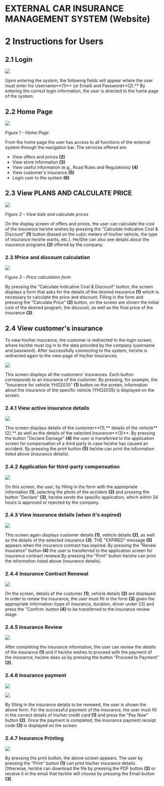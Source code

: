 # EXTERNAL CAR INSURANCE MANAGEMENT SYSTEM (Website)

# 2 Instructions for Users

## 2.1 Login

![](https://drive.google.com/file/d/13HhTa6T2oDrOdrkSsphyDExtw-XK_ng_/view?usp=sharing)

Upon entering the system, the following fields will appear where the user must enter his Username**(1)** (or Email) and Password**(2).** By entering the correct login information, the user is directed to the home page of the system.

## 2.2 Home Page

![](RackMultipart20211122-4-1rvvasj_html_50453ba6c2941aa4.png)

_Figure 1 - Home Page_

From the home page the user has access to all functions of the external system through the navigation bar. The services offered are:

- View offers and prices **(2)**
- View store information **(3)**
- View useful information (e.g., Road Rules and Regulations) **(4)**
- View customer&#39;s insurance **(5)**
- Login user to the system **(6)**

## 2.3 View PLANS AND CALCULATE PRICE

![](RackMultipart20211122-4-1rvvasj_html_6ae7c48c7643c50b.png)

_Figure 2 – View bids and calculate prices_

On the display screen of offers and prices, the user can calculate the cost of the insurance he/she wishes by pressing the &quot;Calculate Indicative Cost &amp; Discount&quot; **(1)** button (based on the cubic meters of his/her vehicle, the type of insurance he/she wants, etc.). He/She can also see details about the insurance programs **(2)** offered by the company.

### 2.3.1Price and discount calculation

![](RackMultipart20211122-4-1rvvasj_html_9b6827abf21f1e1b.png)

_Figure 3 – Price calculation form_

By pressing the &quot;Calculate Indicative Cost &amp; Discount&quot; button, the screen displays a form that asks for the details of the desired insurance **(1)** which is necessary to calculate the price and discount. Filling in the form and pressing the &quot;Calculate Price&quot; **(2)** button, on the screen are shown the initial cost of the desired program, the discount, as well as the final price of the insurance **(3)**.

## 2.4 View customer&#39;s insurance

To view his/her insurance, the customer is redirected to the login screen, where he/she must log in to the data provided by the company (username and password). After successfully connecting to the system, he/she is redirected again to the view page of his/her insurances.

![](RackMultipart20211122-4-1rvvasj_html_f465d6770707452e.png)

This screen displays all the customers&#39; insurances. Each button corresponds to an insurance of the customer. By pressing, for example, the &quot;Insurance for vehicle YHO2035&quot; **(1)** button on the screen, information about the insurance of the specific vehicle (YHO2035) is displayed on the screen.

### 2.4.1 View active insurance details

![](RackMultipart20211122-4-1rvvasj_html_c6b4a75e52c61e10.png)

This screen displays details of the customer**(1),** details of the vehicle**(2),** as well as the details of the selected insurance**(3)**. By pressing the button &quot;Declare Damage&quot; **(4)** the user is transferred to the application screen for compensation of a third party in case he/she has caused an accident. By pressing the print button **(5)** he/she can print the information listed above (insurance details).

### 2.4.2 Application for third-party compensation

![](RackMultipart20211122-4-1rvvasj_html_faf87ab3671163ab.png)

On this screen, the user, by filling in the form with the appropriate information **(1)**, selecting the photo of the accident **(2)** and pressing the button &quot;Declare&quot; **(3)**, he/she sends the specific application, which within 24 hours is approved or rejected by the company.

### 2.4.3 View insurance details (when it&#39;s expired)

![](RackMultipart20211122-4-1rvvasj_html_2a9f82072e54620c.png)

This screen again displays customer details **(1)**, vehicle details **(2)**, as well as the details of the selected insurance **(3)**. THE &quot;EXPIRED&quot; message **(5)** appears when the insurance contract has expired. By pressing the &quot;Renew Insurance&quot; button **(4)** the user is transferred to the application screen for insurance contract renewal.By pressing the &quot;Print&quot; button he/she can print the information listed above (insurance details).

### 2.4.4 Insurance Contract Renewal

![](RackMultipart20211122-4-1rvvasj_html_7e4e71ea02eff7a9.png)

On the screen, details of the customer **(1)**, vehicle details **(2)** are displayed. In order to renew the insurance, the user must fill in the form **(3)** given the appropriate information (type of insurance, duration, driver under 23) and press the &quot;Confirm: button **(4)** to be transferred to the insurance review stage.

### 2.4.5 Insurance Review

![](RackMultipart20211122-4-1rvvasj_html_8ccf0b4d30c6dec0.png)

After completing the insurance information, the user can review the details of the insurance **(1)** and if he/she wishes to proceed with the payment of the insurance, he/she does so by pressing the button &quot;Proceed to Payment&quot; **(2)**.

### 2.4.6 Insurance payment

![](RackMultipart20211122-4-1rvvasj_html_13a710b216a70a95.png)

![](RackMultipart20211122-4-1rvvasj_html_35b5e2859a7fa99e.png)

By filling in the insurance details to be renewed, the user is shown the above form. For the successful payment of the insurance, the user must fill in the correct details of his/her credit card **(1)** and press the &quot;Pay Now&quot; button **(2)**. Once the payment is completed, the insurance payment receipt code **(3)** is displayed on the screen.

### 2.4.7 Insurance Printing

![](RackMultipart20211122-4-1rvvasj_html_7aff69386281fdfb.png)

By pressing the print button, the above screen appears. The user by pressing the &quot;Print&quot; button **(1)** can print his/her insurance details. Otherwise, he/she can download the file by pressing the PDF button **(2)** or receive it in the email that he/she will choose by pressing the Email button **(3)**.
